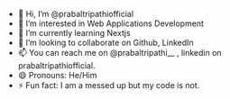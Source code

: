 - 👋 Hi, I’m @prabaltripathiofficial
- 👀 I’m interested in Web Applications Development
- 🌱 I’m currently learning Nextjs
- 💞️ I’m looking to collaborate on Github, LinkedIn
- 📫 You can reach me on @prabaltripathi__ , linkedin on prabaltripathiofficial.
- 😄 Pronouns: He/Him
- ⚡ Fun fact: I am a messed up but my code is not.

<!---
prabaltripathiofficial/prabaltripathiofficial is a ✨ special ✨ repository because its `README.md` (this file) appears on your GitHub profile.
You can click the Preview link to take a look at your changes.
--->
